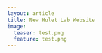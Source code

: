 ```yaml
---
layout: article
title: New Hulet Lab Website
image:
  teaser: test.png
  feature: test.png
---
```


